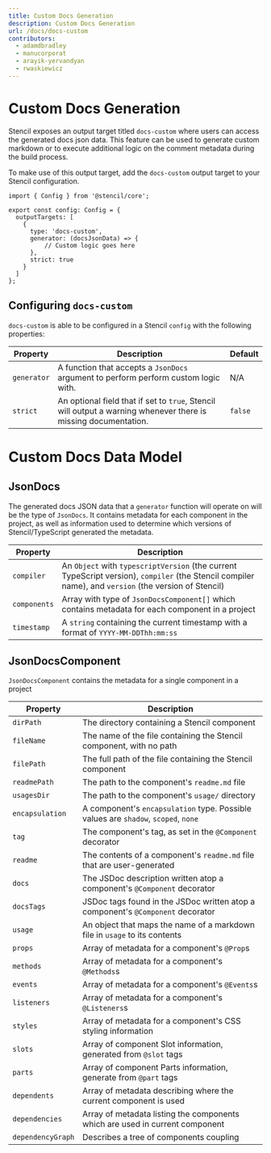 ```yaml
---
title: Custom Docs Generation
description: Custom Docs Generation
url: /docs/docs-custom
contributors:
  - adamdbradley
  - manucorporat
  - arayik-yervandyan
  - rwaskiewicz
---
```


# Custom Docs Generation

Stencil exposes an output target titled `docs-custom` where users can access the generated docs json data.
This feature can be used to generate custom markdown or to execute additional logic on the comment metadata during the build process.

To make use of this output target, add the `docs-custom` output target to your Stencil configuration.

```tsx
import { Config } from '@stencil/core';

export const config: Config = {
  outputTargets: [
    {
      type: 'docs-custom',
      generator: (docsJsonData) => {
          // Custom logic goes here
      },
      strict: true
    }
  ]
};
```

## Configuring `docs-custom`

`docs-custom` is able to be configured in a Stencil `config` with the following properties:

| Property    | Description                                                                                                     | Default |
|-------------|-----------------------------------------------------------------------------------------------------------------|---------|
| `generator` | A function that accepts a `JsonDocs` argument to perform perform custom logic with.                             | N/A     |
| `strict`    | An optional field that if set to `true`, Stencil will output a warning whenever there is missing documentation. | `false` |

# Custom Docs Data Model

## JsonDocs

The generated docs JSON data that a `generator` function will operate on will be the type of `JsonDocs`.
It contains metadata for each component in the project, as well as information used to determine which versions of Stencil/TypeScript generated the metadata.

| Property     | Description                                                                                                                                           |
|--------------|-------------------------------------------------------------------------------------------------------------------------------------------------------|
| `compiler`   | An `Object` with `typescriptVersion` (the current TypeScript version), `compiler` (the Stencil compiler name), and `version` (the version of Stencil) |
| `components` | Array with type of `JsonDocsComponent[]` which contains metadata for each component in a project                                                      |
| `timestamp`  | A `string` containing the current timestamp with a format of `YYYY-MM-DDThh:mm:ss`                                                                    |

## JsonDocsComponent

`JsonDocsComponent` contains the metadata for a single component in a project

| Property          | Description                                                                        |
|-------------------|------------------------------------------------------------------------------------|
| `dirPath`         | The directory containing a Stencil component                                       |
| `fileName`        | The name of the file containing the Stencil component, with no path                |
| `filePath`        | The full path of the file containing the Stencil component                         |
| `readmePath`      | The path to the component's `readme.md` file                                       |
| `usagesDir`       | The path to the component's `usage/` directory                                     |
| `encapsulation`   | A component's `encapsulation` type. Possible values are `shadow`, `scoped`, `none` |
| `tag`             | The component's tag, as set in the `@Component` decorator                          |
| `readme`          | The contents of a component's `readme.md` file that are user-generated             |
| `docs`            | The JSDoc description written atop a component's `@Component` decorator            |
| `docsTags`        | JSDoc tags found in the JSDoc written atop a component's `@Component` decorator    |
| `usage`           | An object that maps the name of a markdown file in `usage` to its contents         |
| `props`           | Array of metadata for a component's `@Prop`s                                       |
| `methods`         | Array of metadata for a component's `@Methods`s                                    |
| `events`          | Array of metadata for a component's `@Events`s                                     |
| `listeners`       | Array of metadata for a component's `@Listeners`s                                  |
| `styles`          | Array of metadata for a component's CSS styling information                        |
| `slots`           | Array of component Slot information, generated from `@slot` tags                   |
| `parts`           | Array of component Parts information, generate from `@part` tags                   |
| `dependents`      | Array of metadata describing where the current component is used                   |
| `dependencies`    | Array of metadata listing the components which are used in current component       |
| `dependencyGraph` | Describes a tree of components coupling                                            |

